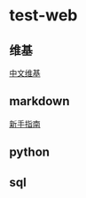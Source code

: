 # test-web
## 维基
[中文维基](https://zh.wikipedia.org/)
## markdown
[新手指南](http://www.jianshu.com/p/q81RER)
## python
## sql
